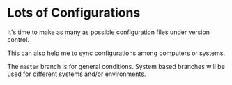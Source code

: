 Lots of Configurations
======================

It's time to make as many as possible configuration files under version control.

This can also help me to sync configurations among computers or systems.

The `master` branch is for general conditions. System based branches will be used for different systems and/or environments.
